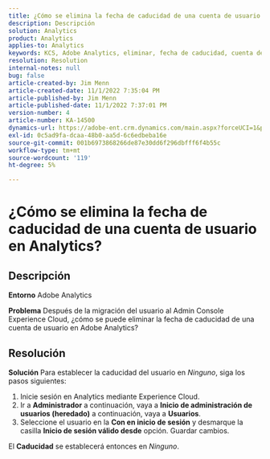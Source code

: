 ```yaml
---
title: ¿Cómo se elimina la fecha de caducidad de una cuenta de usuario en Analytics?
description: Descripción
solution: Analytics
product: Analytics
applies-to: Analytics
keywords: KCS, Adobe Analytics, eliminar, fecha de caducidad, cuenta de usuario, Administración de usuarios de Analytics
resolution: Resolution
internal-notes: null
bug: false
article-created-by: Jim Menn
article-created-date: 11/1/2022 7:35:04 PM
article-published-by: Jim Menn
article-published-date: 11/1/2022 7:37:01 PM
version-number: 4
article-number: KA-14500
dynamics-url: https://adobe-ent.crm.dynamics.com/main.aspx?forceUCI=1&pagetype=entityrecord&etn=knowledgearticle&id=c5295f47-1c5a-ed11-9561-6045bd006a22
exl-id: 0c5ad9fa-dcaa-48b0-aa5d-6c6edbeba16e
source-git-commit: 001b6973868266de87e30dd6f296dbfff6f4b55c
workflow-type: tm+mt
source-wordcount: '119'
ht-degree: 5%

---
```


# ¿Cómo se elimina la fecha de caducidad de una cuenta de usuario en Analytics?

## Descripción


<b>Entorno</b>
Adobe Analytics

<b>Problema</b>
Después de la migración del usuario al Admin Console Experience Cloud, ¿cómo se puede eliminar la fecha de caducidad de una cuenta de usuario en Adobe Analytics?


## Resolución


<b>Solución</b>
Para establecer la caducidad del usuario en *Ninguno*, siga los pasos siguientes:

1. Inicie sesión en Analytics mediante Experience Cloud.
2. Ir a <b>Administrador</b> a continuación, vaya a <b>Inicio de administración de usuarios (heredado)</b> a continuación, vaya a <b>Usuarios</b>.
3. Seleccione el usuario en la <b>Con en inicio de sesión</b> y desmarque la casilla <b>Inicio de sesión válido desde</b> opción. Guardar cambios.


El <b>Caducidad</b> se establecerá entonces en *Ninguno*.
